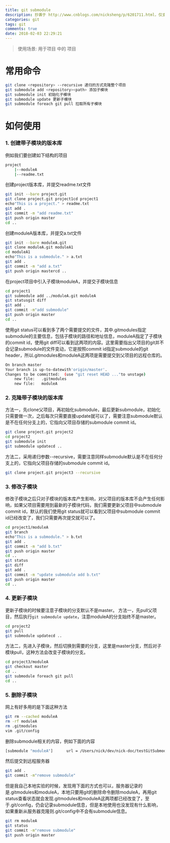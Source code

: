```yaml
---
title: git submodule
description: 抄袭于 http://www.cnblogs.com/nicksheng/p/6201711.html，仅支持于自己查找方便
categories: git
tags: git
comments: true
date: 2018-02-03 22:29:21
---
```


> 使用场景: 用于项目 中的 项目

# 常用命令
```bash
git clone <repository> --recursive 递归的方式克隆整个项目
git submodule add <repository><path> 添加子模块
git submodule init 初始化子模块
git submodule update 更新子模块
git submodule foreach git pull 拉取所有子模块
```

# 如何使用
### 1. 创建带子模块的版本库  
例如我们要创建如下结构的项目  
```bash
project  
    |--moduleA  
    |--readme.txt  
```
创建project版本库，并提交readme.txt文件
```bash
git init --bare project.git
git clone project.git project1cd project1
echo"This is a project." > readme.txt
git add .
git commit -m "add readme.txt"
git push origin master
cd ..
```
创建moduleA版本库，并提交a.txt文件
```bash
git init --bare moduleA.git
git clone moduleA.git moduleA1
cd moduleA1
echo"This is a submodule." > a.txt
git add .
git commit -m "add a.txt"
git push origin mastercd ..
```
在project项目中引入子模块moduleA，并提交子模块信息
```bash
cd project1
git submodule add ../moduleA.git moduleA
git statusgit diff
git add .
git commit -m"add submodule"
git push origin master
cd ..
```
使用git status可以看到多了两个需要提交的文件，其中.gitmodules指定submodule的主要信息，包括子模块的路径和地址信息，moduleA指定了子模块的commit id，使用git diff可以看到这两项的内容。这里需要指出父项目的git并不会记录submodule的文件变动，它是按照commit id指定submodule的git header，所以.gitmodules和moduleA这两项是需要提交到父项目的远程仓库的。
```bash
On branch master
Your branch is up-to-datewith'origin/master'.
Changes to be committed:  (use "git reset HEAD ..."to unstage)
    new file:   .gitmodules
    new file:   moduleA
```
### 2. 克隆带子模块的版本库
方法一，先clone父项目，再初始化submodule，最后更新submodule，初始化只需要做一次，之后每次只需要直接update就可以了，需要注意submodule默认是不在任何分支上的，它指向父项目存储的submodule commit id。
```bash
git clone project.git project2
cd project2
git submodule init
git submodule updatecd ..
```
方法二，采用递归参数--recursive，需要注意同样submodule默认是不在任何分支上的，它指向父项目存储的submodule commit id。
```bash
git clone project.git project3 --recursive
```
### 3. 修改子模块
修改子模块之后只对子模块的版本库产生影响，对父项目的版本库不会产生任何影响，如果父项目需要用到最新的子模块代码，我们需要更新父项目中submodule commit id，默认的我们使用git status就可以看到父项目中submodule commit id已经改变了，我们只需要再次提交就可以了。
```bash
cd project1/moduleA
git branch
echo"This is a submodule." > b.txt
git add .
git commit -m "add b.txt"
git push origin master
cd ..
git status
git diff
git add .
git commit -m "update submodule add b.txt"
git push origin master
cd ..
```
### 4. 更新子模块
更新子模块的时候要注意子模块的分支默认不是master。
方法一，先pull父项目，然后执行```git submodule update```，注意moduleA的分支始终不是master。
```bash
cd project2
git pull
git submodule updatecd ..
```
方法二，先进入子模块，然后切换到需要的分支，这里是master分支，然后对子模块pull，这种方法会改变子模块的分支。
```bash
cd project3/moduleA
git checkout master
cd ..
git submodule foreach git pull
cd ..
```
### 5. 删除子模块
网上有好多用的是下面这种方法
```bash
git rm --cached moduleA
rm -rf moduleA
rm .gitmodules
vim .git/config
```
删除submodule相关的内容，例如下面的内容
```bash
[submodule "moduleA"]      url = /Users/nick/dev/nick-doc/testGitSubmodule/moduleA.git
```
然后提交到远程服务器
```bash
git add .
git commit -m"remove submodule"
```
但是我自己本地实验的时候，发现用下面的方式也可以，服务器记录的是.gitmodules和moduleA，本地只要用git的删除命令删除moduleA，再用git status查看状态就会发现.gitmodules和moduleA这两项都已经改变了，至于.git/config，仍会记录submodule信息，但是本地使用也没发现有什么影响，如果重新从服务器克隆则.git/config中不会有submodule信息。
```bash
git rm moduleA
git status
git commit -m"remove submodule"
git push origin master
```